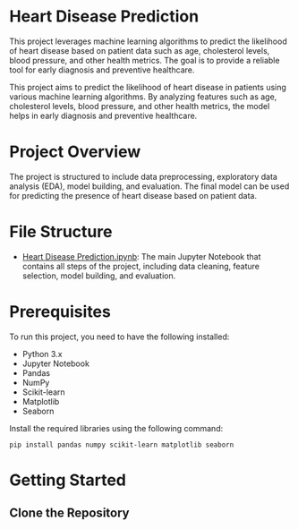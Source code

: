 # Heart Disease Prediction

This project leverages machine learning algorithms to predict the likelihood of heart disease based on patient data such as age, cholesterol levels, blood pressure, and other health metrics. The goal is to provide a reliable tool for early diagnosis and preventive healthcare.

This project aims to predict the likelihood of heart disease in patients using various machine learning algorithms. By analyzing features such as age, cholesterol levels, blood pressure, and other health metrics, the model helps in early diagnosis and preventive healthcare.

# Project Overview
The project is structured to include data preprocessing, exploratory data analysis (EDA), model building, and evaluation. The final model can be used for predicting the presence of heart disease based on patient data.

# File Structure
* [Heart Disease Prediction.ipynb](https://github.com/shrek-28/heart-disease-prediction/blob/main/Heart%20Disease%20Prediction.ipynb): The main Jupyter Notebook that contains all steps of the project, including data cleaning, feature selection, model building, and evaluation.

# Prerequisites
To run this project, you need to have the following installed:
* Python 3.x
* Jupyter Notebook
* Pandas
* NumPy
* Scikit-learn
* Matplotlib
* Seaborn

Install the required libraries using the following command:
```
pip install pandas numpy scikit-learn matplotlib seaborn
```

# Getting Started
## Clone the Repository 
